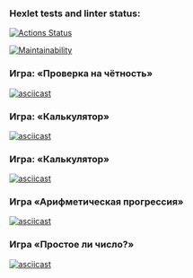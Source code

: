 ### Hexlet tests and linter status:
[![Actions Status](https://github.com/neuroenzo/python-project-49/actions/workflows/hexlet-check.yml/badge.svg)](https://github.com/neuroenzo/python-project-49/actions)

[![Maintainability](https://api.codeclimate.com/v1/badges/327157e5c4bbea22b8dc/maintainability)](https://codeclimate.com/github/neuroenzo/python-project-49/maintainability)

### Игра: «Проверка на чётность»

[![asciicast](https://asciinema.org/a/aVojdeY9qjSZV7ce39r77FUm2.png)](https://asciinema.org/a/aVojdeY9qjSZV7ce39r77FUm2)

### Игра: «Калькулятор»

[![asciicast](https://asciinema.org/a/gx0rgHOIggvIKcCOKOS3TiDOW.png)](https://asciinema.org/a/gx0rgHOIggvIKcCOKOS3TiDOW)

### Игра: «Калькулятор»

[![asciicast](https://asciinema.org/a/5A201kHxteqdqVzpCYsnv5eMD.png)](https://asciinema.org/a/5A201kHxteqdqVzpCYsnv5eMD)

### Игра «Арифметическая прогрессия»

[![asciicast](https://asciinema.org/a/dszY2U9viKNnkSyzvL2zHua5a.png)](https://asciinema.org/a/dszY2U9viKNnkSyzvL2zHua5a)


### Игра «Простое ли число?»

[![asciicast](https://asciinema.org/a/UAFKtzvpnC5CJ19TsWbCA1yGg.png)](https://asciinema.org/a/UAFKtzvpnC5CJ19TsWbCA1yGg)
